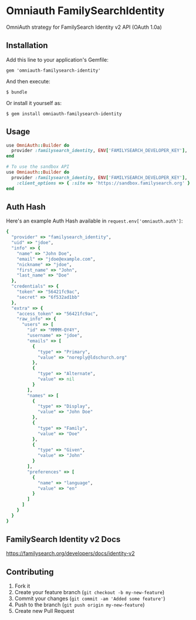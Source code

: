 # Omniauth FamilySearchIdentity

OmniAuth strategy for FamilySearch Identity v2 API (OAuth 1.0a)

## Installation

Add this line to your application's Gemfile:

    gem 'omniauth-familysearch-identity'

And then execute:

    $ bundle

Or install it yourself as:

    $ gem install omniauth-familysearch-identity

## Usage

```ruby
use OmniAuth::Builder do
  provider :familysearch_identity, ENV['FAMILYSEARCH_DEVELOPER_KEY'], ''
end

# To use the sandbox API
use Omniauth::Builder do
  provider :familysearch_identity, ENV['FAMILYSEARCH_DEVELOPER_KEY'], '',
    :client_options => { :site => 'https://sandbox.familysearch.org' }
end
```

## Auth Hash

Here's an example Auth Hash available in `request.env['omniauth.auth']`:

```ruby
{
  "provider" => "familysearch_identity",
  "uid" => "jdoe",
  "info" => {
    "name" => "John Doe",
    "email" => "jdoe@example.com",
    "nickname" => "jdoe",
    "first_name" => "John",
    "last_name" => "Doe"
  },
  "credentials" => {
    "token" => "56421fc9ac",
    "secret" => "6f532ad1bb"
  },
  "extra" => {
    "access_token" => "56421fc9ac",
    "raw_info" => {
      "users" => [
        "id" => "MMMM-QY4Y",
        "username" => "jdoe",
        "emails" => [
          {
            "type" => "Primary",
            "value" => "noreply@ldschurch.org"
          },
          {
            "type" => "Alternate",
            "value" => nil
          }
        ],
        "names" => [
          {
            "type" => "Display",
            "value" => "John Doe"
          },
          {
            "type" => "Family",
            "value" => "Doe"
          },
          {
            "type" => "Given",
            "value" => "John"
          }
        ],
        "preferences" => [
          {
            "name" => "language",
            "value" => "en"
          }
        ]
      ]
    }
  }
}
```

## FamilySearch Identity v2 Docs

https://familysearch.org/developers/docs/identity-v2

## Contributing

1. Fork it
2. Create your feature branch (`git checkout -b my-new-feature`)
3. Commit your changes (`git commit -am 'Added some feature'`)
4. Push to the branch (`git push origin my-new-feature`)
5. Create new Pull Request
